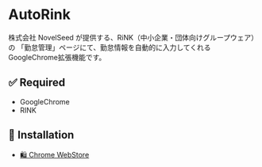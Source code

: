# AutoRink
株式会社 NovelSeed が提供する、RiNK（中小企業・団体向けグループウェア）の
「勤怠管理」ページにて、勤怠情報を自動的に入力してくれるGoogleChrome拡張機能です。

## ✅ Required
+ GoogleChrome
+ RINK

## 🚀 Installation
+ [🛍 Chrome WebStore](https://chrome.google.com/webstore/detail/%E3%82%BF%E3%82%A4%E3%83%A0%E3%82%AB%E3%83%BC%E3%83%89%E8%87%AA%E5%8B%95%E5%85%A5%E5%8A%9B%E3%81%8F%E3%82%93/ckckgjdhfoiicfoofddibfaokbonnjba)
